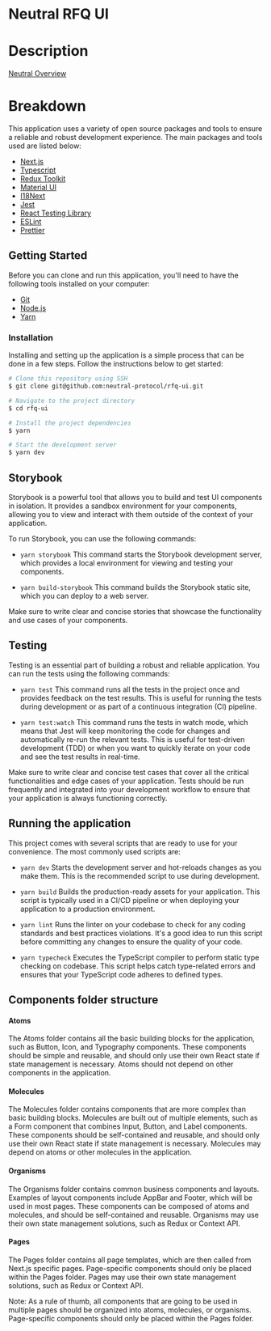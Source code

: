 # Neutral RFQ UI

# Description

[Neutral Overview](https://neutral-protocol.gitbook.io/neutral/UILX3hugp2qxEtH5DLzo/introduction/neutral-overview)

# Breakdown

This application uses a variety of open source packages and tools to ensure a reliable and robust development experience. The main packages and tools used are listed below:

- [Next.js](https://nextjs.org/)
- [Typescript](https://www.typescriptlang.org/)
- [Redux Toolkit](https://redux-toolkit.js.org/)
- [Material UI](https://mui.com/)
- [I18Next](https://github.com/i18next/next-i18next)
- [Jest](https://jestjs.io/)
- [React Testing Library](https://testing-library.com/docs/react-testing-library/intro/)
- [ESLint](https://eslint.org/)
- [Prettier](https://prettier.io/)

## Getting Started

Before you can clone and run this application, you'll need to have the following tools installed on your computer:

- [Git](https://git-scm.com)
- [Node.js](https://nodejs.org/en/download/)
- [Yarn](https://classic.yarnpkg.com/lang/en/docs/install/#windows-stable)

### Installation

Installing and setting up the application is a simple process that can be done in a few steps. Follow the instructions below to get started:

```bash
# Clone this repository using SSH
$ git clone git@github.com:neutral-protocol/rfq-ui.git

# Navigate to the project directory
$ cd rfq-ui

# Install the project dependencies
$ yarn

# Start the development server
$ yarn dev
```

## Storybook

Storybook is a powerful tool that allows you to build and test UI components in isolation. It provides a sandbox environment for your components, allowing you to view and interact with them outside of the context of your application.

To run Storybook, you can use the following commands:

- `yarn storybook` This command starts the Storybook development server, which provides a local environment for viewing and testing your components.

- `yarn build-storybook` This command builds the Storybook static site, which you can deploy to a web server.

Make sure to write clear and concise stories that showcase the functionality and use cases of your components.

## Testing

Testing is an essential part of building a robust and reliable application. You can run the tests using the following commands:

- `yarn test` This command runs all the tests in the project once and provides feedback on the test results. This is useful for running the tests during development or as part of a continuous integration (CI) pipeline.

- `yarn test:watch` This command runs the tests in watch mode, which means that Jest will keep monitoring the code for changes and automatically re-run the relevant tests. This is useful for test-driven development (TDD) or when you want to quickly iterate on your code and see the test results in real-time.

Make sure to write clear and concise test cases that cover all the critical functionalities and edge cases of your application. Tests should be run frequently and integrated into your development workflow to ensure that your application is always functioning correctly.

## Running the application

This project comes with several scripts that are ready to use for your convenience. The most commonly used scripts are:

- `yarn dev` Starts the development server and hot-reloads changes as you make them. This is the recommended script to use during development.

- `yarn build` Builds the production-ready assets for your application. This script is typically used in a CI/CD pipeline or when deploying your application to a production environment.

- `yarn lint` Runs the linter on your codebase to check for any coding standards and best practices violations. It's a good idea to run this script before committing any changes to ensure the quality of your code.

- `yarn typecheck` Executes the TypeScript compiler to perform static type checking on codebase. This script helps catch type-related errors and ensures that your TypeScript code adheres to defined types.

## Components folder structure

#### Atoms

The Atoms folder contains all the basic building blocks for the application, such as Button, Icon, and Typography components. These components should be simple and reusable, and should only use their own React state if state management is necessary. Atoms should not depend on other components in the application.

#### Molecules

The Molecules folder contains components that are more complex than basic building blocks. Molecules are built out of multiple elements, such as a Form component that combines Input, Button, and Label components. These components should be self-contained and reusable, and should only use their own React state if state management is necessary. Molecules may depend on atoms or other molecules in the application.

#### Organisms

The Organisms folder contains common business components and layouts. Examples of layout components include AppBar and Footer, which will be used in most pages. These components can be composed of atoms and molecules, and should be self-contained and reusable. Organisms may use their own state management solutions, such as Redux or Context API.

#### Pages

The Pages folder contains all page templates, which are then called from Next.js specific pages. Page-specific components should only be placed within the Pages folder. Pages may use their own state management solutions, such as Redux or Context API.

Note: As a rule of thumb, all components that are going to be used in multiple pages should be organized into atoms, molecules, or organisms. Page-specific components should only be placed within the Pages folder.
